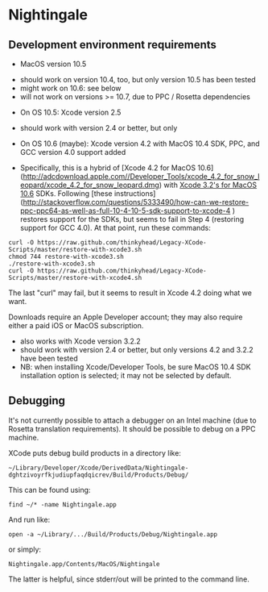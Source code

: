 Nightingale
===========

Development environment requirements
------------------------------------
* MacOS version 10.5 
 - should work on version 10.4, too, but only version 10.5 has been tested
 - might work on 10.6: see below
 - will not work on versions >= 10.7, due to PPC / Rosetta dependencies
* On OS 10.5: Xcode version 2.5
- should work with version 2.4 or better, but only
* On OS 10.6 (maybe): Xcode version 4.2 with MacOS 10.4 SDK, PPC, and GCC version 4.0 support added 
 - Specifically, this is a hybrid of [Xcode 4.2 for MacOS 10.6] (http://adcdownload.apple.com//Developer_Tools/xcode_4.2_for_snow_leopard/xcode_4.2_for_snow_leopard.dmg)
 with [Xcode 3.2's for MacOS 10.6](http://adcdownload.apple.com//Developer_Tools/xcode_3.2.6_and_ios_sdk_4.3__final/xcode_3.2.6_and_ios_sdk_4.3.dmg) SDKs.
 Following [these instructions] (http://stackoverflow.com/questions/5333490/how-can-we-restore-ppc-ppc64-as-well-as-full-10-4-10-5-sdk-support-to-xcode-4
) restores support for the SDKs, but seems to fail in Step 4 (restoring support for GCC 4.0). At that point, run these commands:

```
curl -O https://raw.github.com/thinkyhead/Legacy-XCode-Scripts/master/restore-with-xcode3.sh
chmod 744 restore-with-xcode3.sh
./restore-with-xcode3.sh
curl -O https://raw.github.com/thinkyhead/Legacy-XCode-Scripts/master/restore-with-xcode4.sh
```

The last "curl" may fail, but it seems to result in Xcode 4.2 doing what we want.

Downloads require an Apple Developer account; they may also require either a paid iOS or MacOS subscription.
 - also works with Xcode version 3.2.2
 - should work with version 2.4 or better, but only versions 4.2 and 3.2.2 have been tested
 - NB: when installing Xcode/Developer Tools, be sure MacOS 10.4 SDK installation option is selected; it may not be selected by default.

Debugging
---------
It's not currently possible to attach a debugger on an Intel machine (due to Rosetta translation requirements).  It should be possible to debug on a PPC machine.

XCode puts debug build products in a directory like:

`~/Library/Developer/Xcode/DerivedData/Nightingale-dghtzivoyrfkjudiupfaqdqicrev/Build/Products/Debug/`

This can be found using:

`find ~/* -name Nightingale.app`

And run like:

`open -a ~/Library/.../Build/Products/Debug/Nightingale.app`

or simply:

`Nightingale.app/Contents/MacOS/Nightingale`

The latter is helpful, since stderr/out will be printed to the command line.


